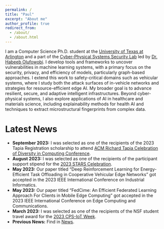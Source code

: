 ```yaml
---
permalink: /
title: "Paul"
excerpt: "About me"
author_profile: true
redirect_from: 
  - /about/
  - /about.html
---
```


I am a Computer Science Ph.D. student at the [University of Texas at Arlington](https://www.uta.edu) and a part of the [Cyber-Physical Systems Security Lab](https://csslab.uta.edu) led by [Dr. Habeeb Olufowobi](https://dipupo.github.io). I develop tools and frameworks to uncover vulnerabilities in machine learning systems, with a primary focus on the security, privacy, and efficiency of models, particularly graph-based approaches. I extend this work to safety-critical domains such as vehicular systems, where I study both the attack surfaces of in-vehicle networks and strategies for resource-efficient edge AI. My broader goal is to advance resilient, secure, and adaptive intelligent infrastructures. Beyond cyber-physical systems, I also explore applications of AI in healthcare and materials science, including explainability methods for health AI and techniques to extract microstructural fingerprints from complex data.

Latest News
=======
- **September 2023:** I was selected as one of the recipients of the 2023 Tapia Registration scholarship to attend [ACM Richard Tapia Celebration of Diversity in Computing Conference](https://tapiaconference.cmd-it.org).
- **August 2023:** I was selected as one of the recipients of the participant support stipend for the [2023 STARS Celebration](https://tapiaconference.cmd-it.org).
- **May 2023:** Our paper titled “Deep Reinforcement Learning for Energy-Efficient Task Offloading in Cooperative Vehicular Edge Networks” got accepted in the 2023 IEEE International Conference on Industrial Informatics.
- **May 2023:** Our paper titled “FedCime: An Efficient Federated Learning Approach For Clients in Mobile Edge Computing” got accepted in the 2023 IEEE International Conference on Edge Computing and Communications.
- **March 2023:** I was selected as one of the recipients of the NSF student travel award for the [2023 CPS-IoT Week](https://cps-iot-week2023.cs.utsa.edu).
- **Previous News:** Find in [News](talks.html).